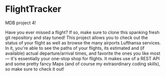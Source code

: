 # FlightTracker
MDB project 4!

Have you ever missed a flight? If so, make sure to clone this spanking fresh git repository and stay tuned! This project allows you to check out the status of your flight as well as browse the many airports Lufthansa services. In it, you're able to see the paths of your flights, its estimated and (if available) actual departure/arrival times, and favorite the ones you like most — it's essentially your one-stop shop for flights. It makes use of a REST API and some pretty fancy Maps (and of course my extraordinary coding skills), so make sure to check it out!
